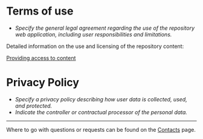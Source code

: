 
# Terms of use

- *Specify the general legal agreement regarding the use of the repository web application, including user responsibilities and limitations.*

Detailed information on the use and licensing of the repository content:

[Providing access to content](../statutory-documents/providing-access.md)

# Privacy Policy

- *Specify a privacy policy describing how user data is collected, used, and protected.*
- *Indicate the controller or contractual processor of the personal data.*

---

Where to go with questions or requests can be found on the [Contacts](contacts.md) page.
